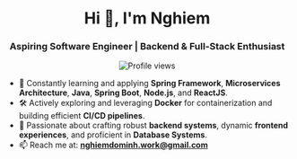 <div align="center">
  <h1>Hi 👋, I'm Nghiem</h1>
  <h3>Aspiring Software Engineer | Backend & Full-Stack Enthusiast</h3>
  
  <p>
    <img src="https://komarev.com/ghpvc/?username=dominhnghiem&label=Profile%20views&color=0e75b6&style=flat" alt="Profile views" />
  </p>
</div>

- 🌱 Constantly learning and applying **Spring Framework**, **Microservices Architecture**, **Java**, **Spring Boot**, **Node.js**, and **ReactJS**.
- 🛠️ Actively exploring and leveraging **Docker** for containerization and building efficient **CI/CD pipelines**.
- 🚀 Passionate about crafting robust **backend systems**, dynamic **frontend experiences**, and proficient in **Database Systems**.
- 📫 Reach me at: **nghiemdominh.work@gmail.com**
